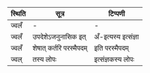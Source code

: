 | स्थिति | सूत्र | टिप्पणी |
| ----- | ------- | ------ |
| ज्वलँ | - | - |
| ज्वलँ | उपदेशेऽजनुनासिक इत् | अँ-इत्यस्य इत्संज्ञा |
| ज्वलँ | शेषात् कर्तरि परस्मैपदम् | इति परस्मैपदम् |
| ज्वल् | तस्य लोपः | इत्संज्ञकस्य लोपः |
